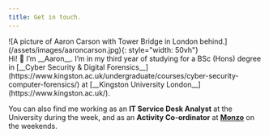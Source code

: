 ```yaml
---
title: Get in touch.
---
```


<div class="container-fluid align-items-center" height="100%">
<div class="row align-items-center my-auto">
<div class="col-lg justify-content-center"  markdown="1">
  ![A picture of Aaron Carson with Tower Bridge in London behind.](/assets/images/aaroncarson.jpg){: style="width: 50vh"}
</div>
<div class="col-lg my-4"  markdown="1">
  Hi! 👋 I’m __Aaron__. I’m in my third year of studying for a BSc (Hons) degree in [__Cyber Security & Digital Forensics__](https://www.kingston.ac.uk/undergraduate/courses/cyber-security-computer-forensics/) at [__Kingston University London__](https://www.kingston.ac.uk/).

  You can also find me working as an __IT Service Desk Analyst__ at the University during the week, and as an __Activity Co-ordinator__ at [__Monzo__](https://monzo.com) on the weekends.
</div>
</div>
</div>